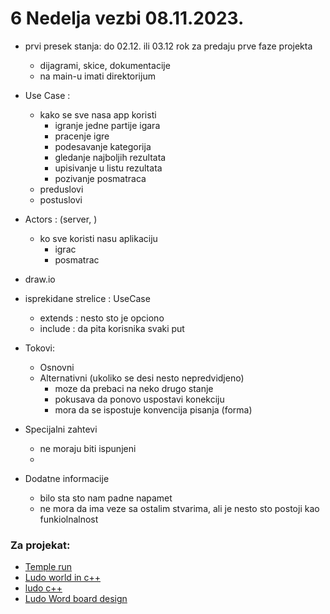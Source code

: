 # 6 Nedelja vezbi 08.11.2023.

- prvi presek stanja: do 02.12. ili 03.12 rok za predaju prve faze projekta
    - dijagrami, skice, dokumentacije
    - na main-u imati direktorijum

- Use Case :
    - kako se sve nasa app koristi
        - igranje jedne partije igara
        - pracenje igre
        - podesavanje kategorija
        - gledanje najboljih rezultata
        - upisivanje u listu rezultata
        - pozivanje posmatraca 
    - preduslovi
    - postuslovi

- Actors : (server, )
    - ko sve koristi nasu aplikaciju
        - igrac
        - posmatrac
        
- draw.io

- isprekidane strelice : UseCase
    - extends : nesto sto je opciono
    - include : da pita korisnika svaki put

- Tokovi:
    - Osnovni 
    - Alternativni (ukoliko se desi nesto nepredvidjeno)
        - moze da prebaci na neko drugo stanje
        - pokusava da ponovo uspostavi konekciju
        - mora da se ispostuje konvencija pisanja (forma)  

- Specijalni zahtevi
    - ne moraju biti ispunjeni
    - 

- Dodatne informacije
    - bilo sta sto nam padne napamet
    - ne mora da ima veze sa ostalim stvarima, ali je nesto sto postoji kao funkiolnalnost

### Za projekat: 

- <u href="https://forums.unrealengine.com/t/c-video-tutorial-how-to-start-coding-a-game-like-temple-run/49307" target="_blank"> Temple run </u>
- <u href="https://www.quora.com/How-do-I-make-a-Ludo-game-in-C" target="_blank" > Ludo world in c++ </u>
- <u href="https://github.com/am-shubh/ludo/blob/master/Ludo.cpp" target="_blank"> ludo c++ </u>
- <u href="https://www.geeksforgeeks.org/design-ludo-board-using-computer-graphics/"> Ludo Word board design </u>